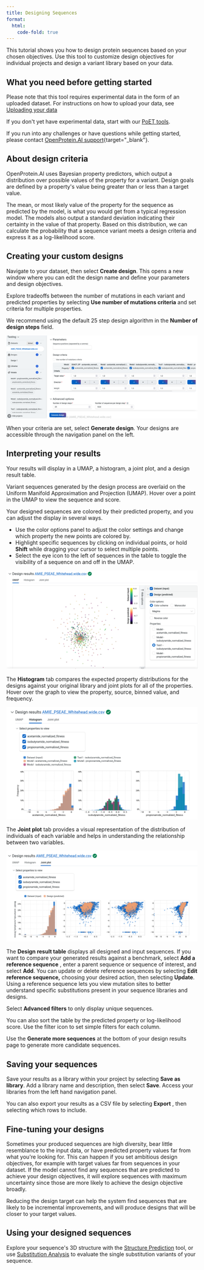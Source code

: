 ```yaml
---
title: Designing Sequences
format:
  html:
    code-fold: true
---
```


This tutorial shows you how to design protein sequences based on your chosen objectives. Use this tool to customize design objectives for individual projects and design a variant library based on your data.

## What you need before getting started

Please note that this tool requires experimental data in the form of an uploaded dataset. For instructions on how to upload your data, see [Uploading your data](./uploading-your-data.md)

If you don't yet have experimental data, start with our [PoET tools](../poet/index.md).

If you run into any challenges or have questions while getting started, please contact [OpenProtein.AI support](https://www.openprotein.ai/contact){target="_blank"}.

## About design criteria

OpenProtein.AI uses Bayesian property predictors, which output a distribution over possible values of the property for a variant. Design goals are defined by a property's value being greater than or less than a target value.

The mean, or most likely value of the property for the sequence as predicted by the model, is what you would get from a typical regression model. The models also output a standard deviation indicating their certainty in the value of that property. Based on this distribution, we can calculate the probability that a sequence variant meets a design criteria and express it as a log-likelihood score.

## Creating your custom designs

Navigate to your dataset, then select **Create design**. This opens a new window where you can edit the design name and define your parameters and design objectives.

Explore tradeoffs between the number of mutations in each variant and predicted properties by selecting **Use number of mutations criteria** and set criteria for multiple properties.

We recommend using the default 25 step design algorithm in the **Number of design steps** field.

![](./img/design/design-criteria.png)

When your criteria are set, select **Generate design**. Your designs are accessible through the navigation panel on the left.

## Interpreting your results

Your results will display in a UMAP, a histogram, a joint plot, and a design result table.

Variant sequences generated by the design process are overlaid on the Uniform Manifold Approximation and Projection (UMAP). Hover over a point in the UMAP to view the sequence and score.

Your designed sequences are colored by their predicted property, and you can adjust the display in several ways.

- Use the color options panel to adjust the color settings and change which property the new points are colored by.
- Highlight specific sequences by clicking on individual points, or hold **Shift** while dragging your cursor to select multiple points.
- Select the eye icon to the left of sequences in the table to toggle the visibility of a sequence on and off in the UMAP.

![](./img/design/design-UMAP.png)

The **Histogram** tab compares the expected property distributions for the designs against your original library and joint plots for all of the properties. Hover over the graph to view the property, source, binned value, and frequency.

![](./img/design/design-histogram.png)

The **Joint plot** tab provides a visual representation of the distribution of individuals of each variable and helps in understanding the relationship between two variables.

![](./img/design/design-joint-plot.png)


The **Design result table** displays all designed and input sequences. If you want to compare your generated results against a benchmark, select **Add a reference sequence** , enter a parent sequence or sequence of interest, and select **Add**. You can update or delete reference sequences by selecting **Edit reference sequence,** choosing your desired action, then selecting **Update**. Using a reference sequence lets you view mutation sites to better understand specific substitutions present in your sequence libraries and designs.

Select **Advanced filters** to only display unique sequences.

You can also sort the table by the predicted property or log-likelihood score. Use the filter icon to set simple filters for each column.

Use the **Generate more sequences** at the bottom of your design results page to generate more candidate sequences.

## Saving your sequences

Save your results as a library within your project by selecting **Save as library**. Add a library name and description, then select **Save**. Access your libraries from the left hand navigation panel.

You can also export your results as a CSV file by selecting **Export** , then selecting which rows to include.

## Fine-tuning your designs

Sometimes your produced sequences are high diversity, bear little resemblance to the input data, or have predicted property values far from what you're looking for. This can happen if you set ambitious design objectives, for example with target values far from sequences in your dataset. If the model cannot find any sequences that are predicted to achieve your design objectives, it will explore sequences with maximum uncertainty since those are more likely to achieve the design objective broadly.

Reducing the design target can help the system find sequences that are likely to be incremental improvements, and will produce designs that will be closer to your target values.

## Using your designed sequences

Explore your sequence's 3D structure with the [Structure Prediction](../structure-prediction/using-structure-prediction.md) tool, or use [Substitution Analysis](./sub-analysis.md) to evaluate the single substitution variants of your sequence.